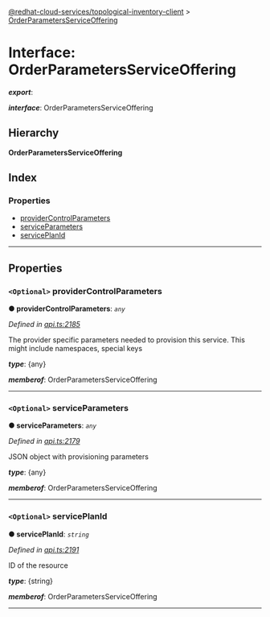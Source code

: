 [@redhat-cloud-services/topological-inventory-client](../README.md) > [OrderParametersServiceOffering](../interfaces/orderparametersserviceoffering.md)

# Interface: OrderParametersServiceOffering

*__export__*: 

*__interface__*: OrderParametersServiceOffering

## Hierarchy

**OrderParametersServiceOffering**

## Index

### Properties

* [providerControlParameters](orderparametersserviceoffering.md#providercontrolparameters)
* [serviceParameters](orderparametersserviceoffering.md#serviceparameters)
* [servicePlanId](orderparametersserviceoffering.md#serviceplanid)

---

## Properties

<a id="providercontrolparameters"></a>

### `<Optional>` providerControlParameters

**● providerControlParameters**: *`any`*

*Defined in [api.ts:2185](https://github.com/karelhala/javascript-clients/blob/master/packages/topological-inventory/api.ts#L2185)*

The provider specific parameters needed to provision this service. This might include namespaces, special keys

*__type__*: {any}

*__memberof__*: OrderParametersServiceOffering

___
<a id="serviceparameters"></a>

### `<Optional>` serviceParameters

**● serviceParameters**: *`any`*

*Defined in [api.ts:2179](https://github.com/karelhala/javascript-clients/blob/master/packages/topological-inventory/api.ts#L2179)*

JSON object with provisioning parameters

*__type__*: {any}

*__memberof__*: OrderParametersServiceOffering

___
<a id="serviceplanid"></a>

### `<Optional>` servicePlanId

**● servicePlanId**: *`string`*

*Defined in [api.ts:2191](https://github.com/karelhala/javascript-clients/blob/master/packages/topological-inventory/api.ts#L2191)*

ID of the resource

*__type__*: {string}

*__memberof__*: OrderParametersServiceOffering

___

